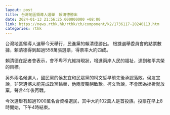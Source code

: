 ```yaml
---
layout: post
title: 台灣地區領導人選舉　賴清德勝出
date: 2024-01-13 21:56:25.000000000 +08:00
link: https://news.rthk.hk/rthk/ch/component/k2/1736117-20240113.htm
categories: rthk
---
```


台灣地區領導人選舉今天舉行，民進黨的賴清德勝出。 根據選舉委員會的點票數據，賴清德得到超過558萬張選票，得票率大約四成。

賴清德在記者會表示，會不卑不亢維持現狀，增進兩岸人民的福祉，達到和平共榮的目標。

另外兩名候選人，國民黨的侯友宜和民眾黨的柯文哲早前先後承認落敗。侯友宜說，非常遺憾未能完成政黨輪替，他兩度鞠躬致歉。柯文哲說，不會因為挫折就放棄，聲言4年後再戰。

今次選舉有超過1900萬名合資格選民，其中大約102萬人是首投族。投票在早上8時開始，下午4時結束。
